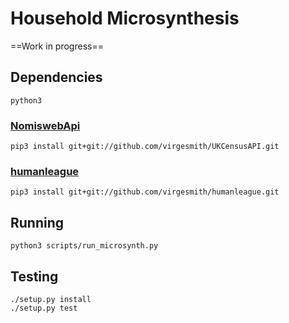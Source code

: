 # Household Microsynthesis

==Work in progress==

## Dependencies

`python3`

### [NomiswebApi](https://github.com/virgesmith/UKCensusAPI)
```
pip3 install git+git://github.com/virgesmith/UKCensusAPI.git
```
### [humanleague](https://github.com/virgesmith/humanleague)
```
pip3 install git+git://github.com/virgesmith/humanleague.git
```

## Running

```
python3 scripts/run_microsynth.py
```

## Testing
```
./setup.py install
./setup.py test
```